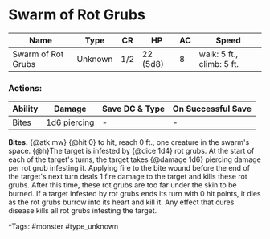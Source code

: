 # Swarm of Rot Grubs

| Name | Type | CR | HP | AC | Speed |
|------|------|----|----|----|-------|
| Swarm of Rot Grubs | Unknown | 1/2 | 22 (5d8) | 8 | walk: 5 ft., climb: 5 ft. |

### Actions:

| Ability | Damage | Save DC & Type | On Successful Save |
|---------|--------|----------------|--------------------|
| Bites | 1d6 piercing | - | - |


**Bites.** {@atk mw} {@hit 0} to hit, reach 0 ft., one creature in the swarm's space. {@h}The target is infested by {@dice 1d4} rot grubs. At the start of each of the target's turns, the target takes {@damage 1d6} piercing damage per rot grub infesting it. Applying fire to the bite wound before the end of the target's next turn deals 1 fire damage to the target and kills these rot grubs. After this time, these rot grubs are too far under the skin to be burned. If a target infested by rot grubs ends its turn with 0 hit points, it dies as the rot grubs burrow into its heart and kill it. Any effect that cures disease kills all rot grubs infesting the target.

^Tags: #monster #type_unknown